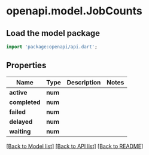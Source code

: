 # openapi.model.JobCounts

## Load the model package
```dart
import 'package:openapi/api.dart';
```

## Properties
Name | Type | Description | Notes
------------ | ------------- | ------------- | -------------
**active** | **num** |  | 
**completed** | **num** |  | 
**failed** | **num** |  | 
**delayed** | **num** |  | 
**waiting** | **num** |  | 

[[Back to Model list]](../README.md#documentation-for-models) [[Back to API list]](../README.md#documentation-for-api-endpoints) [[Back to README]](../README.md)


